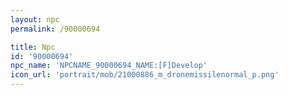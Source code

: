 ```yaml
---
layout: npc
permalink: /90000694

title: Npc
id: '90000694'
npc_name: 'NPCNAME_90000694_NAME:[F]Develop'
icon_url: 'portrait/mob/21000886_m_dronemissilenormal_p.png'
---
```

